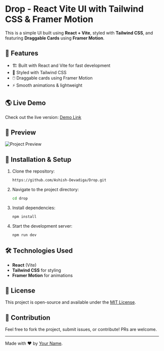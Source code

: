 # Drop - React Vite UI with Tailwind CSS & Framer Motion

This is a simple UI built using **React + Vite**, styled with **Tailwind CSS**, and featuring **Draggable Cards** using **Framer Motion**.

## 🚀 Features
- 🏗 Built with React and Vite for fast development
- 🎨 Styled with Tailwind CSS
- 🖱️ Draggable cards using Framer Motion
- ⚡ Smooth animations & lightweight

## 🌎 Live Demo
Check out the live version: [Demo Link](https://your-live-demo-url.com)

## 📸 Preview
![Project Preview](./screenshot.png)

## 📂 Installation & Setup

1. Clone the repository:
   ```sh
   https://github.com/Ashish-Devadiga/Drop.git
   ```

2. Navigate to the project directory:
   ```sh
   cd drop
   ```

3. Install dependencies:
   ```sh
   npm install
   ```

4. Start the development server:
   ```sh
   npm run dev
   ```

## 🛠 Technologies Used
- **React** (Vite)
- **Tailwind CSS** for styling
- **Framer Motion** for animations

## 📜 License
This project is open-source and available under the [MIT License](LICENSE).

## 🙌 Contribution
Feel free to fork the project, submit issues, or contribute! PRs are welcome.

---

Made with ❤️ by [Your Name](https://github.com/your-username).

